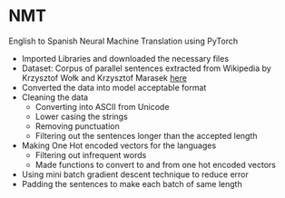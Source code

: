 # NMT
English to Spanish Neural Machine Translation using PyTorch

- Imported Libraries and downloaded the necessary files
- Dataset: Corpus of parallel sentences extracted from Wikipedia by Krzysztof Wołk and Krzysztof Marasek [here](https://opus.nlpl.eu/)
- Converted the data into model acceptable format
- Cleaning the data
  - Converting into ASCII from Unicode
  - Lower casing the strings
  - Removing punctuation 
  - Filtering out the sentences longer than the accepted length
- Making One Hot encoded vectors for the languages
  - Filtering out infrequent words
  - Made functions to convert to and from one hot encoded vectors
- Using mini batch gradient descent technique to reduce error
- Padding the sentences to make each batch of same length
